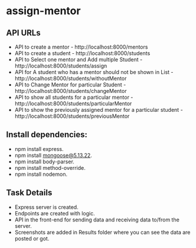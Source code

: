 ﻿# assign-mentor

## API URLs
- API to create a mentor - http://localhost:8000/mentors
- API to create a student - http://localhost:8000/students
- API to Select one mentor and Add multiple Student -http://localhost:8000/students/assign
- API for A student who has a mentor should not be shown in List - http://localhost:8000/students/withoutMentor
- API to Change Mentor for particular Student -  http://localhost:8000/students/changeMentor
- API to show all students for a particular mentor - http://localhost:8000/students/particularMentor
- API to show the previously assigned mentor for a particular student - http://localhost:8000/students/previousMentor

## Install dependencies:	
- npm install express.
- npm install mongoose@5.13.22.
- npm install body-parser.
- npm install method-override.
- npm install nodemon.

## Task Details
- Express server is created.
- Endpoints are created with logic.
- API in the front-end for sending data and receiving data to/from the server.
- Screenshots are added in Results folder where you can see the data are posted or got.
